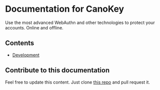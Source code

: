 # Documentation for CanoKey

Use the most advanced WebAuthn and other technologies to protect your accounts. Online and offline.

## Contents

- [Development](development/)

## Contribute to this documentation

Feel free to update this content. Just clone [this repo](https://github.com/canokeys/canokey-site) and pull request it.
